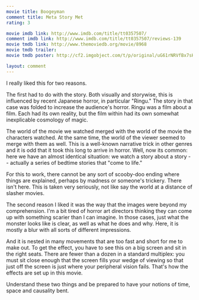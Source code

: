 ```yaml
---
movie title: Boogeyman
comment title: Meta Story Met
rating: 3

movie imdb link: http://www.imdb.com/title/tt0357507/
comment imdb link: http://www.imdb.com/title/tt0357507/reviews-139
movie tmdb link: http://www.themoviedb.org/movie/8968
movie tmdb trailer: 
movie tmdb poster: http://cf2.imgobject.com/t/p/original/uG61rNRVfBx7sHJp42wlN5yLouU.jpg

layout: comment
---
```


I really liked this for two reasons.

The first had to do with the story. Both visually and storywise, this is influenced by recent Japanese horror, in particular "Ringu." The story in that case was folded to increase the audience's horror. Ringu was a film about a film. Each had its own reality, but the film within had its own somewhat inexplicable cosmology of magic.

The world of the movie we watched merged with the world of the movie the characters watched. At the same time, the world of the viewer seemed to merge with them as well. This is a well-known narrative trick in other genres and it is odd that it took this long to arrive in horror. Well, now its common: here we have an almost identical situation: we watch a story about a story -- actually a series of bedtime stories that "come to life."

For this to work, there cannot be any sort of scooby-doo ending where things are explained, perhaps by madness or someone's trickery. There isn't here. This is taken very seriously, not like say the world at a distance of slasher movies.

The second reason I liked it was the way that the images were beyond my comprehension. I'm a bit tired of horror art directors thinking they can come up with something scarier than I can imagine. In those cases, just what the monster looks like is clear, as well as what he does and why. Here, it is mostly a blur with all sorts of different impressions.

And it is nested in many movements that are too fast and short for me to make out. To get the effect, you have to see this on a big screen and sit in the right seats. There are fewer than a dozen in a standard multiplex: you must sit close enough that the screen fills your wedge of viewing so that just off the screen is just where your peripheral vision fails. That's how the effects are set up in this movie.

Understand these two things and be prepared to have your notions of time, space and causality bent.